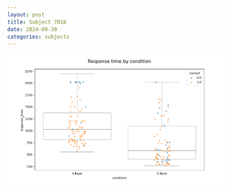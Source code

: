 ```yaml
---
layout: post
title: Subject 7018
date: 2024-09-30
categories: subjects
---
```


![](data/7018/run-1/7018_response_time_by_condition.png)
